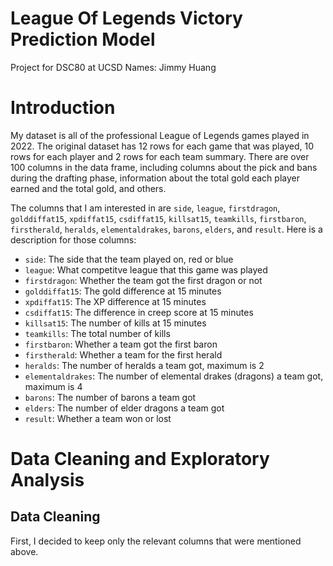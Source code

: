 # League Of Legends Victory Prediction Model
Project for DSC80 at UCSD 
Names: Jimmy Huang 

# Introduction
My dataset is all of the professional League of Legends games played in 2022. The original dataset has 12 rows for each game that was played, 10 rows for each player and 2 rows for each team summary. There are over 100 columns in the data frame, including columns about the pick and bans during the drafting phase, information about the total gold each player earned and the total gold, and others. 


The columns that I am interested in are `side`, `league`, `firstdragon`, `golddiffat15`, `xpdiffat15`, `csdiffat15`, `killsat15`, `teamkills`, `firstbaron`, `firstherald`, `heralds`, `elementaldrakes`, `barons`, `elders`, and `result`. Here is a description for those columns: 

- `side`: The side that the team played on, red or blue
- `league`: What competitve league that this game was played
- `firstdragon`: Whether the team got the first dragon or not
- `golddiffat15`: The gold difference at 15 minutes
- `xpdiffat15`: The XP difference at 15 minutes
- `csdiffat15`: The difference in creep score at 15 minutes
- `killsat15`: The number of kills at 15 minutes
- `teamkills`: The total number of kills 
- `firstbaron`: Whether a team got the first baron
- `firstherald`: Whether a team for the first herald
- `heralds`: The number of heralds a team got, maximum is 2
- `elementaldrakes`: The number of elemental drakes (dragons) a team got, maximum is 4
- `barons`: The number of barons a team got
- `elders`: The number of elder dragons a team got
- `result`: Whether a team won or lost

# Data Cleaning and Exploratory Analysis

## Data Cleaning
First, I decided to keep only the relevant columns that were mentioned above. 


